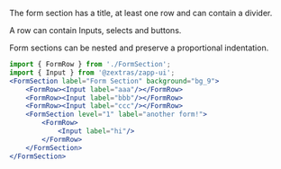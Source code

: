 The form section has a title, at least one row and  can contain a divider.

A row can contain Inputs, selects and buttons.

Form sections can be nested and preserve a proportional indentation.
```jsx
import { FormRow } from './FormSection';
import { Input } from '@zextras/zapp-ui';
<FormSection label="Form Section" background="bg_9">
    <FormRow><Input label="aaa"/></FormRow>
    <FormRow><Input label="bbb"/></FormRow>
    <FormRow><Input label="ccc"/></FormRow>
    <FormSection level="1" label="another form!">
        <FormRow>
            <Input label="hi"/>
        </FormRow>
    </FormSection>
</FormSection>
```
